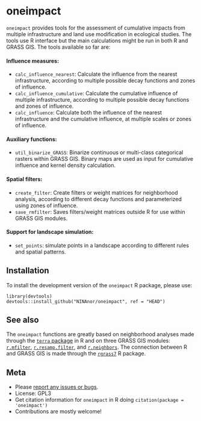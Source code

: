 # oneimpact

`oneimpact` provides tools for the assessment of cumulative impacts from multiple infrastructure and land use modification in ecological studies.
The tools use R interface but the main calculations might be run in both R and GRASS GIS. The tools available so far are:

#### Influence measures:

- `calc_influence_nearest`: Calculate the influence from the nearest infrastructure, according to multiple possible 
decay functions and zones of influence.
- `calc_influence_cumulative`: Calculate the cumulative influence of multiple infrastructure, according to multiple possible 
decay functions and zones of influence.
- `calc_influence`: Calculate both the influence of the nearest infrastructure and the cumulative influence, at multiple
scales or zones of influence.

#### Auxiliary functions:

- `util_binarize_GRASS`: Binarize continuous or multi-class categorical rasters within GRASS GIS. Binary maps are used 
as input for cumulative influence and kernel density calculation.

#### Spatial filters:

- `create_filter`: Create filters or weight matrices for neighborhood analysis, according to different decay functions
and parameterized using zones of influence.
- `save_rmfilter`: Saves filters/weight matrices outside R for use within GRASS GIS modules.


#### Support for landscape simulation:

- `set_points`: simulate points in a landscape according to different rules and spatial patterns.

## Installation

To install the development version of the `oneimpact` R package, please use:

```
library(devtools)
devtools::install_github("NINAnor/oneimpact", ref = "HEAD")
```

## See also

The `oneimpact` functions are greatly based on neighborhood analyses made through the
[`terra` package](https://rspatial.org/terra/pkg/index.html) in R and on three GRASS GIS modules:
[`r.mfilter`](https://grass.osgeo.org/grass78/manuals/r.mfilter.html), 
[`r.resamp.filter`](https://grass.osgeo.org/grass78/manuals/r.resamp.filter.html), and 
[`r.neighbors`](https://grass.osgeo.org/grass78/manuals/r.neighbors.html). The connection
between R and GRASS GIS is made through the [`rgrass7`](https://github.com/rsbivand/rgrass) R package.

## Meta

  - Please [report any issues or bugs](https://github.com/NINAnor/oneimpact/issues/new/).
  - License: GPL3
  - Get citation information for `oneimpact` in R doing `citation(package = 'oneimpact')`
  - Contributions are mostly welcome!

